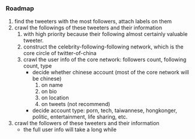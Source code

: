 ### Roadmap

1. find the tweeters with the most followers, attach labels on them
2. crawl the followings of these tweeters and their information
	1. with high priority because their following almost certainly valuable tweeter.
	2. construct the celebrity-following-following network, which is the core circle of twitter-of-china
	3. crawl the user info of the core network: followers count, following count, type
		- decide whether chinese account (most of the core network will be chinese)
			1. on name
			2. on bio
			3. on location
			4. on tweets (not recommend)
		- decide account type: porn, tech, taiwannese, hongkonger, politic, entertainment, life sharing, etc.
3. crawl the followers of these tweeters and their information
	- the full user info will take a long while
